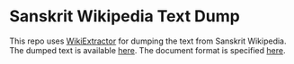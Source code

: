 # Sanskrit Wikipedia Text Dump

This repo uses [WikiExtractor](https://github.com/attardi/wikiextractor) for dumping the text from Sanskrit Wikipedia. 
The dumped text is available [here](). The document format is specified [here](http://medialab.di.unipi.it/wiki/Document_Format).
